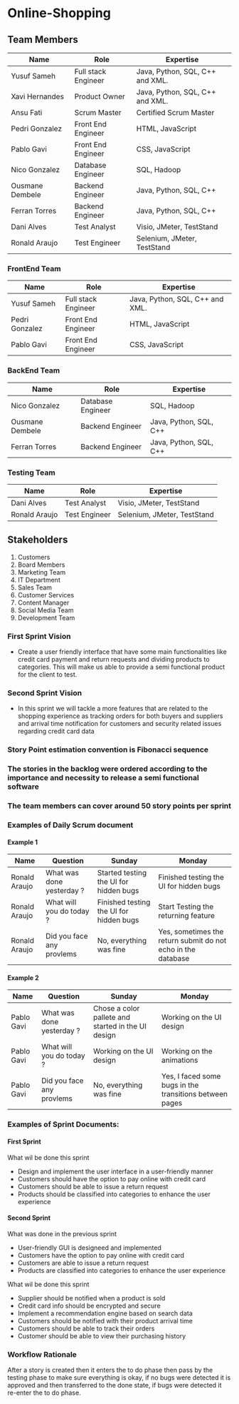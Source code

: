 # Online-Shopping
## Team Members
Name  | Role | Expertise 
------------- | ------------- | -----------
Yusuf Sameh  | Full stack Engineer  | Java, Python, SQL, C++ and XML.
Xavi Hernandes  | Product Owner  | Java, Python, SQL, C++ and XML.
Ansu Fati  | Scrum Master  | Certified Scrum Master
Pedri Gonzalez  | Front End Engineer  | HTML, JavaScript
Pablo Gavi  | Front End Engineer  | CSS, JavaScript
Nico Gonzalez  | Database Engineer  | SQL, Hadoop
Ousmane Dembele  | Backend Engineer |  Java, Python, SQL, C++
Ferran Torres  | Backend Engineer  |  Java, Python, SQL, C++
Dani Alves | Test Analyst  | Visio, JMeter, TestStand
Ronald Araujo  | Test Engineer  | Selenium, JMeter, TestStand

### FrontEnd Team
Name  | Role | Expertise 
------------- | ------------- | -----------
Yusuf Sameh  | Full stack Engineer  | Java, Python, SQL, C++ and XML.
Pedri Gonzalez  | Front End Engineer  | HTML, JavaScript
Pablo Gavi  | Front End Engineer  | CSS, JavaScript

### BackEnd Team
Name  | Role | Expertise 
------------- | ------------- | -----------
Nico Gonzalez  | Database Engineer  | SQL, Hadoop
Ousmane Dembele  | Backend Engineer |  Java, Python, SQL, C++
Ferran Torres  | Backend Engineer  |  Java, Python, SQL, C++


### Testing Team
Name  | Role | Expertise 
------------- | ------------- | -----------
Dani Alves | Test Analyst  | Visio, JMeter, TestStand
Ronald Araujo  | Test Engineer  | Selenium, JMeter, TestStand

## Stakeholders
1.  Customers
2.  Board Members
3.  Marketing Team
4.  IT Department
5.  Sales Team
6.  Customer Services
7.  Content Manager
8.  Social Media Team
9.  Development Team

### First Sprint Vision
* Create a user friendly interface that have some main functionalities like credit card payment and return requests and dividing products to categories. This will make us able to provide a semi functional product for the client to test.

### Second Sprint Vision
* In this sprint we will tackle a more features that are related to the shopping experience as tracking orders for both buyers and suppliers and arrival time notification for customers and security related issues regarding credit card data


### Story Point estimation convention is Fibonacci sequence 

### The stories in the backlog were ordered according to the importance and necessity to release a semi functional software

### The team members can cover around 50 story points per sprint 

### Examples of Daily Scrum document
#### Example 1
Name  | Question | Sunday | Monday
------------- | ------------- | ----------- | -----------
Ronald Araujo  | What was done yesterday ?  | Started testing the UI for hidden bugs |  Finished testing the UI for hidden bugs
Ronald Araujo  | What will you do today ?  | Finished testing the UI for hidden bugs |  Start Testing the returning feature
Ronald Araujo  | Did you face any provlems  | No, everything was fine |  Yes, sometimes the return submit do not echo in the database

#### Example 2
Name  | Question | Sunday | Monday
------------- | ------------- | ----------- | -----------
Pablo Gavi  | What was done yesterday ?  | Chose a color pallete and started in the UI design |  Working on the UI design
Pablo Gavi  | What will you do today ?  | Working on the UI design |  Working on the animations 
Pablo Gavi  | Did you face any provlems  | No, everything was fine |  Yes, I faced some bugs in the transitions between pages

### Examples of Sprint Documents:
#### First Sprint
What wil be done this sprint
* Design and implement the user interface in a user-friendly manner
* Customers should have the option to pay online with credit card
* Customers should be able to issue a return request
* Products should be classified into categories to enhance the user experience

#### Second Sprint
What was done in the previous sprint
* User-friendly GUI is designeed and implemented
* Customers have the option to pay online with credit card
* Customers are able to issue a return request
* Products are classified into categories to enhance the user experience

What wil be done this sprint
* Supplier should be notified when a product is sold
* Credit card info should be encrypted and secure
* Implement a recommendation engine based on search data
* Customers should be notified with their product arrival time
* Customers should be able to track their orders
* Customer should be able to view their purchasing history

### Workflow Rationale
After a story is created then it enters the to do phase then pass by the testing phase to make sure everything is okay, if no bugs were detected it is approved and then transferred to the done state, if bugs were detected it re-enter the to do phase.


